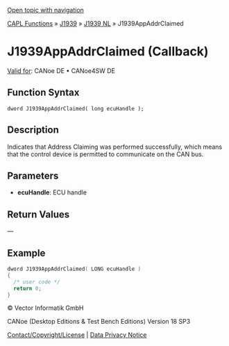 [Open topic with navigation](../../../../../../CANoeDEFamily.htm#Topics/CAPLFunctions/J1939/J1939NodeLayer/Functions/CAPLfunctionJ1939AppAddrClaimed.md)

[CAPL Functions](../../../CAPLfunctions.md) » [J1939](../../CAPLfunctionsJ1939StartPage.md) » [J1939 NL](../CAPLfunctionsJ1939NLOverview.md) » J1939AppAddrClaimed

# J1939AppAddrClaimed (Callback)

[Valid for](../../../../Shared/FeatureAvailability.md):  CANoe DE • CANoe4SW DE

## Function Syntax

```
dword J1939AppAddrClaimed( long ecuHandle );
```

## Description

Indicates that Address Claiming was performed successfully, which means that the control device is permitted to communicate on the CAN bus.

## Parameters

- **ecuHandle**: ECU handle

## Return Values

—

## Example

```c
dword J1939AppAddrClaimed( LONG ecuHandle )
{
  /* user code */
  return 0;
}
```

© Vector Informatik GmbH

CANoe (Desktop Editions & Test Bench Editions) Version 18 SP3

[Contact/Copyright/License](../../../../Shared/ContactCopyrightLicense.md) | [Data Privacy Notice](https://www.vector.com/int/en/company/get-info/privacy-policy/)